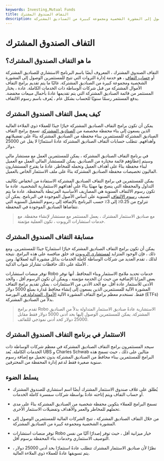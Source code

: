 ```yaml
---
keywords: Investing,Mutual Funds
title: التفاف الصندوق المشترك
description: التفاف الصندوق المشترك هو خدمة إدارة الثروات الشخصية التي تتيح للمستثمرين الوصول إلى المشورة الشخصية ومجموعة كبيرة من الصناديق المشتركة.
---
```


# التفاف الصندوق المشترك
## ما هو التفاف الصندوق المشترك؟

التفاف الصندوق المشترك ، المعروف أيضًا باسم البرنامج الاستشاري للصناديق المشتركة أو [حساب التفاف](/wrapaccount) ، هو خدمة إدارة الثروات التي تتيح للمستثمرين الوصول إلى المشورة الشخصية ومجموعة كبيرة من الصناديق المشتركة. غالبًا ما يتم تقديم برامج التفاف الأموال المشتركة من قبل شركات الوساطة ذات الخدمات الكاملة. عادة ، يختار المستثمر من قائمة الصناديق المشتركة التي يتم تقديمها عادةً بأحمال مبيعات مخفضة. يدفع المستثمر رسمًا سنويًا للحساب بشكل عام ، يُعرف باسم رسوم الالتفاف.

## كيف يعمل التفاف الصندوق المشترك

يمكن أن تكون برامج التفاف الصناديق المشتركة خيارًا جيدًا للعملاء ذوي الملاءة العالية الذين يسعون إلى بناء محفظة مخصصة من [الصناديق المشتركة](/mutualfund). تسمح برامج التفاف الصناديق المشتركة للمستثمرين ببناء محفظة من الصناديق المشتركة بناءً على تفضيلاتهم وأهدافهم. تتطلب حسابات التفاف الصناديق المشتركة عادةً استثمارًا لا يقل عن 25000 دولار.

في برنامج التفاف الصناديق المشتركة ، يمكن للمستثمرين العمل مع مستشار مالي وسيتم إعطاؤهم قائمة مختارة من الصناديق. يمكن للمستشار المالي العمل مع العميل لبناء محفظة بناءً على أهداف العميل وتحمله للمخاطر. عادةً ما يقترح المستشارون الماليون تخصيصات محفظة الصناديق المشتركة بناءً على ملف الاستثمار الخاص بالعميل.

يمكن للمستثمرين في برامج التفاف الصناديق المشتركة الاستفادة من انخفاض تكاليف التداول والمحفظة التي ينصح بها مهنيًا بناءً على أهدافهم الاستثمارية الشخصية. عادة ما تكون رسوم الالتفاف السنوية هي المصاريف الأساسية المرتبطة بالمحفظة. عادة ما يتم تصنيف [رسوم الالتفاف](/wrap-fee) السنوية على أساس الأصول الموجودة في البرنامج. يمكن أن تتراوح من 0.25٪ إلى 3٪ حسب البرنامج بالإضافة إلى رسوم التشغيل السنوية التي تتقاضاها الصناديق الموجودة في المحفظة.

> مع صناديق الاستثمار المشترك ، يعمل المستثمر مع مستشار لإنشاء محفظة. مع خدمات استشارات الروبوت ، تكون العملية مؤتمتة.

>

## مسابقة التفاف الصندوق المشترك

يمكن أن تكون برامج التفاف الصناديق المشتركة خيارًا استثماريًا جيدًا للمستثمرين. ومع ذلك ، فإن الوجود المتزايد [لمستشاري الروبوت](/roboadvisor-roboadviser) قد خلق منافسة على هذه البرامج. نتيجة لذلك ، تقدم العديد من شركات الوساطة كاملة الخدمات بدائل مشورة آلية لعملائها. ومن الأمثلة على ذلك حافظات تشارلز شواب الذكية .

توفر منصات استشارات Robo خدمات تحديد ملامح الاستثمار وبناء المحافظ. أنها توفر بعض المزايا الإضافية من حيث أن الخدمة مؤتمتة ، ويمكن أن تكون الرسوم أقل ، والحد الأدنى للاستثمار عادة أقل. مع الحد الأدنى من الاستثمارات ، يمكن تقديم برامج التفاف المشورة الآلية للمستثمرين الذين يسعون إلى إنشاء محافظ مُدارة بمبلغ 5000 دولار فقط. تستخدم معظم برامج التفاف المشورة الآلية [الأموال المتداولة في](/etf) البورصة (ETFs) بدلاً من الصناديق المشتركة.

> تقدم برامج Robo الاستشارية عادةً صناديق الاستثمار المتداولة بدلاً من الصناديق المشتركة. يمكن للمستثمرين الوصول إليها بحد أدنى 5000 دولار فقط مقابل 25000 دولار كحد أدنى نموذجي لللفائف.

>

## الاستثمار في برنامج التفاف الصندوق المشترك

سيجد المستثمرون برامج التفاف الصناديق المشتركة في معظم شركات الوساطة ذات الخدمات الكاملة. يُعد UBS و Charles Schwab مثالين على ذلك ، حيث تسمح هذه البرامج للمستثمرين ببناء محافظ من الصناديق المشتركة بدون تحميل مع إضافة رسوم سنوية صغيرة فقط لدعم إدارة المحفظة من المحترفين.

## يسلط الضوء

- يُطلق على غلاف صندوق الاستثمار المشترك أيضًا اسم استشاري للصندوق المشترك أو حساب التفاف ويتم إتاحته عادةً بواسطة شركات سمسرة كاملة الخدمات.

- تسمح البرامج للعملاء بتكوين محفظة شخصية من الصناديق المشتركة بناءً على مدى تحملهم للمخاطر والعمر والأهداف وتفضيلات الاستثمار الأخرى.

- من خلال التفاف الصناديق المشتركة ، تتيح الشركات المالية للمستثمرين الوصول إلى المشورة الشخصية ومجموعة كبيرة من الصناديق المشتركة.

- توفر منصات استشارات Robo خيار ميزانية أقل ، حيث توفر إصدارًا آليًا من نفس التوصيف الاستثماري وخدمات بناء المحفظة برسوم أقل.

- نظرًا لأن صناديق الاستثمار المشترك تتطلب عادةً استثمارًا بحد أدنى 25000 دولار ، يتم تسويقها عادةً للعملاء ذوي الملاءة العالية.

